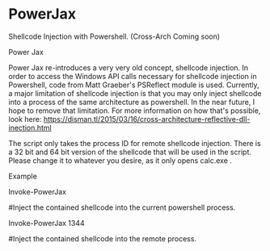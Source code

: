# PowerJax
Shellcode Injection with Powershell. (Cross-Arch Coming soon)

Power Jax

Power Jax re-introduces a very very old concept, shellcode injection. In order to access the Windows API calls necessary for shellcode
injection in Powershell, code from Matt Graeber's PSReflect module is used. Currently, a major limitation of shellcode injection is
that you may only inject shellcode into a process of the same architecture as powershell. In the near future, I hope to remove that
limitation. For more information on how that's possible, look here: https://disman.tl/2015/03/16/cross-architecture-reflective-dll-inection.html

The script only takes the process ID for remote shellcode injection. There is a 32 bit and 64 bit version of the shellcode that will be 
used in the script. Please change it to whatever you desire, as it only opens calc.exe . 

Example

Invoke-PowerJax

#Inject the contained shellcode into the current powershell process. 

Invoke-PowerJax 1344

#Inject the contained shellcode into the remote process. 
